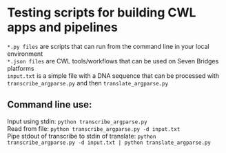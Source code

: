 # Testing scripts for building CWL apps and pipelines

`*.py files` are scripts that can run from the command line in your local environment <br />
`*.json files` are CWL tools/workflows that can be used on Seven Bridges platforms <br />
`input.txt` is a simple file with a DNA sequence that can be processed with `transcribe_argparse.py` and then `translate_argparse.py` <br />

## Command line use: <br />
Input using stdin: `python transcribe_argparse.py` <br />
Read from file: `python transcribe_argparse.py -d input.txt` <br />
Pipe stdout of transcribe to stdin of translate: `python transcribe_argparse.py -d input.txt | python translate_argparse.py`
